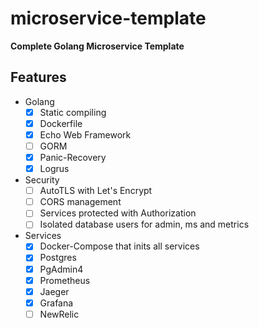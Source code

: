 # microservice-template
**Complete Golang Microservice Template**

## Features
- Golang
    - [x] Static compiling
    - [x] Dockerfile
    - [x] Echo Web Framework
    - [ ] GORM
    - [x] Panic-Recovery
    - [x] Logrus
- Security
    - [ ] AutoTLS with Let's Encrypt
    - [ ] CORS management
    - [ ] Services protected with Authorization
    - [ ] Isolated database users for admin, ms and metrics
- Services
    - [x] Docker-Compose that inits all services
    - [x] Postgres
    - [x] PgAdmin4
    - [x] Prometheus
    - [x] Jaeger
    - [x] Grafana
    - [ ] NewRelic
